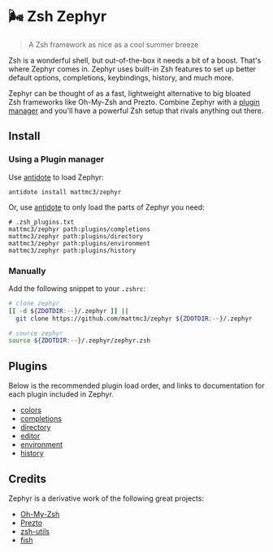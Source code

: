 # :wind_face: Zsh Zephyr

> A Zsh framework as nice as a cool summer breeze

Zsh is a wonderful shell, but out-of-the-box it needs a bit of a boost. That's where Zephyr comes in. Zephyr uses built-in Zsh features to set up better default options, completions, keybindings, history, and much more.

Zephyr can be thought of as a fast, lightweight alternative to big bloated Zsh frameworks like Oh-My-Zsh and Prezto. Combine Zephyr with a [plugin manager][antidote] and you'll have a powerful Zsh setup that rivals anything out there.

## Install

### Using a Plugin manager

Use [antidote] to load Zephyr:

```shell
antidote install mattmc3/zephyr
```

Or, use [antidote] to only load the parts of Zephyr you need:

```shell
# .zsh_plugins.txt
mattmc3/zephyr path:plugins/completions
mattmc3/zephyr path:plugins/directory
mattmc3/zephyr path:plugins/environment
mattmc3/zephyr path:plugins/history
```

### Manually

Add the following snippet to your `.zshrc`:

```zsh
# clone zephyr
[[ -d ${ZDOTDIR:-~}/.zephyr ]] ||
  git clone https://github.com/mattmc3/zephyr ${ZDOTDIR:-~}/.zephyr

# source zephyr
source ${ZDOTDIR:-~}/.zephyr/zephyr.zsh
```

## Plugins

Below is the recommended plugin load order, and links to documentation for each plugin included in Zephyr.

- [colors](plugins/colors/readme.md)
- [completions](plugins/completions/readme.md)
- [directory](plugins/directory/readme.md)
- [editor](plugins/editor/readme.md)
- [environment](plugins/environment/readme.md)
- [history](plugins/history/readme.md)

## Credits

Zephyr is a derivative work of the following great projects:

- [Oh-My-Zsh][ohmyzsh]
- [Prezto][prezto]
- [zsh-utils][zsh-utils]
- [fish][fish]


[antidote]:    https://getantidote.github.io
[fish]:        https://fishshell.com
[ohmyzsh]:     https://github.com/ohmyzsh/ohmyzsh
[prezto]:      https://github.com/sorin-ionescu/prezto
[promptinit]:  https://github.com/zsh-users/zsh/blob/master/Functions/Prompts/promptinit
[starship]:    https://starship.rs
[zsh-utils]:   https://github.com/belak/zsh-utils
